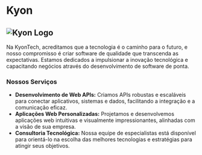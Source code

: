 # Kyon

![Kyon Logo](https://i.ibb.co/BK35yYY/kyon-logo-1.jpg)
---
Na KyonTech, acreditamos que a tecnologia é o caminho para o futuro, e nosso compromisso é criar software de qualidade que transcenda as expectativas. Estamos dedicados a impulsionar a inovação tecnológica e capacitando negócios através do desenvolvimento de software de ponta.

### Nossos Serviços


- **Desenvolvimento de Web APIs:** Criamos APIs robustas e escaláveis para conectar aplicativos, sistemas e dados, facilitando a integração e a comunicação eficaz.
- **Aplicações Web Personalizadas:** Projetamos e desenvolvemos aplicações web intuitivas e visualmente impressionantes, alinhadas com a visão de sua empresa.
- **Consultoria Tecnológica:** Nossa equipe de especialistas está disponível para orientá-lo na escolha das melhores tecnologias e estratégias para atingir seus objetivos.
